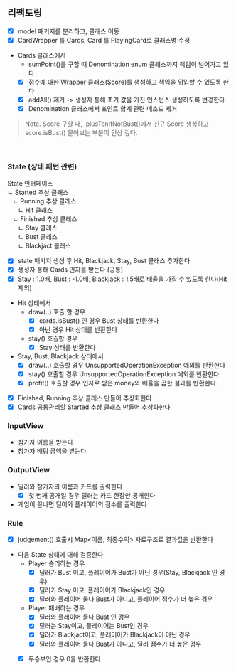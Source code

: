 ## 리팩토링
- [X] model 패키지를 분리하고, 클래스 이동
- [X] CardWrapper 를 Cards, Card 를 PlayingCard로 클래스명 수정
- Cards 클래스에서
  - sumPoint()를 구할 때 Denomination enum 클래스까지 책임이 넘어가고 있다
  - [X] 점수에 대한 Wrapper 클래스(Score)를 생성하고 책임을 위임할 수 있도록 한다
  - [X] addAll() 제거 -> 생성자 통해 초기 값을 가진 인스턴스 생성하도록 변경한다
  - [X] Denomination 클래스에서 포인트 합계 관련 메소드 제거

> Note. Score 구할 때, .plusTenIfNotBust()에서 신규 Score 생성하고 score.isBust() 물어보는 부분이 인상 깊다.

<br/>

### State (상태 패턴 관련)
State 인터페이스 </br>
ㄴ Started 추상 클래스 </br>
&nbsp;&nbsp;&nbsp;ㄴ Running 추상 클래스
<br/>
&nbsp;&nbsp;&nbsp;&nbsp;&nbsp;&nbsp;ㄴ Hit 클래스
<br/>
&nbsp;&nbsp;&nbsp;ㄴ Finished 추상 클래스 
<br/>
&nbsp;&nbsp;&nbsp;&nbsp;&nbsp;&nbsp;ㄴ Stay 클래스
<br/>
&nbsp;&nbsp;&nbsp;&nbsp;&nbsp;&nbsp;ㄴ Bust 클래스
<br/>
&nbsp;&nbsp;&nbsp;&nbsp;&nbsp;&nbsp;ㄴ Blackjact 클래스


- [X] state 패키지 생성 후 Hit, Blackjack, Stay, Bust 클래스 추가한다
- [X] 생성자 통해 Cards 인자를 받는다 (공통)
- [X] Stay : 1.0배, Bust : -1.0배, Blackjack : 1.5배로 배율을 가질 수 있도록 한다(Hit제외)
- Hit 상태에서 
  - draw(..) 호출 할 경우
    - [X] cards.isBust() 인 경우 Bust 상태를 반환한다
    - [X] 아닌 경우 Hit 상태를 반환한다
  - stay() 호출할 경우 
    - [X] Stay 상태를 반환한다
- Stay, Bust, Blackjack 상태에서 
  - [X] draw(..) 호출할 경우 UnsupportedOperationException 예외를 반환한다
  - [X] stay() 호출할 경우 UnsupportedOperationException 예외를 반환한다  
  - [X] profit() 호출할 경우 인자로 받은 money와 배율을 곱한 결과를 반환한다
-[X] Finished, Running 추상 클래스 만들어 추상화한다
-[X] Cards 공통관리할 Started 추상 클래스 만들어 추상화한다

### InputView 
- 참가자 이름을 받는다 
- 참가자 배팅 금액을 받는다

### OutputView
- 딜러와 참가자의 이름과 카드를 출력한다
  - [X] 첫 번째 공개일 경우 딜러는 카드 한장만 공개한다
- 게임이 끝나면 딜어와 플레이어의 점수를 출력한다

### Rule 
- [X] judgement() 호출시 Map<이름, 최종수익> 자료구조로 결과값을 반환한다
- 다음 State 상태에 대해 검증한다 
  - Player 승리하는 경우
    - [X] 딜러가 Bust 이고, 플레이어가 Bust가 아닌 경우(Stay, Blackjack 인 경우)
    - [X] 딜러가 Stay 이고, 플레이어가 Blackjack인 경우 
    - [X] 딜러와 플레이어 둘다 Bust가 아니고, 플레이어 점수가 더 높은 경우
  - Player 패배하는 경우
    - [X] 딜러와 플레이어 둘다 Bust 인 경우
    - [X] 딜러는 Stay이고, 플레이어는 Bust인 경우
    - [X] 딜러가 Blackjact이고, 플레이어가 Blackjack이 아닌 경우
    - [X] 딜러와 플레이어 둘다 Bust가 아니고, 딜러 점수가 더 높은 경우
  - [X] 무승부인 경우 0을 반환한다  
    
    